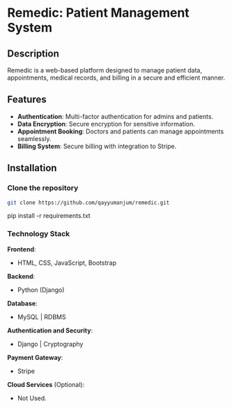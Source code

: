 # Remedic: Patient Management System

## Description
Remedic is a web-based platform designed to manage patient data, appointments, medical records, and billing in a secure and efficient manner.

## Features
- **Authentication**: Multi-factor authentication for admins and patients.
- **Data Encryption**: Secure encryption for sensitive information.
- **Appointment Booking**: Doctors and patients can manage appointments seamlessly.
- **Billing System**: Secure billing with integration to Stripe.

## Installation
### Clone the repository
```bash
git clone https://github.com/qayyumanjum/remedic.git
```
pip install -r requirements.txt

### Technology Stack
**Frontend**: 
- HTML, CSS, JavaScript, Bootstrap

**Backend**:
- Python (Django) 

**Database**:
- MySQL | RDBMS

**Authentication and Security**:
- Django | Cryptography

**Payment Gateway**:
- Stripe 

**Cloud Services** (Optional):
- Not Used.

